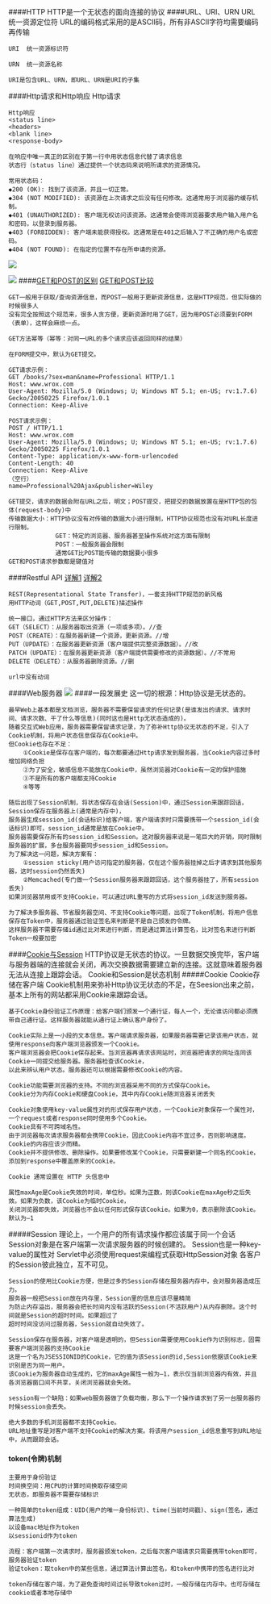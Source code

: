 ####HTTP
    HTTP是一个无状态的面向连接的协议
####URL、URI、URN
    URL  统一资源定位符
    URL的编码格式采用的是ASCII码，所有非ASCII字符均需要编码再传输
    
    URI  统一资源标识符
    
    URN  统一资源名称
    
    URI是包含URL、URN，即URL、URN是URI的子集
####Http请求和Http响应
    Http请求
    <request line>
    <headers>
    <blank line>
    <request-body>
    
    Http响应
    <status line>
    <headers>
    <blank line>
    <response-body>
    
    在响应中唯一真正的区别在于第一行中用状态信息代替了请求信息
    状态行（status line）通过提供一个状态码来说明所请求的资源情况。 

    常用状态码：    
    ◆200 (OK): 找到了该资源，并且一切正常。
    ◆304 (NOT MODIFIED): 该资源在上次请求之后没有任何修改。这通常用于浏览器的缓存机制。
    ◆401 (UNAUTHORIZED): 客户端无权访问该资源。这通常会使得浏览器要求用户输入用户名和密码，以登录到服务器。
    ◆403 (FORBIDDEN): 客户端未能获得授权。这通常是在401之后输入了不正确的用户名或密码。
    ◆404 (NOT FOUND): 在指定的位置不存在所申请的资源。
   ![](图解http请求.png)
   
   ![](图解http响应.png)
####[GET和POST的区别](https://blog.csdn.net/gideal_wang/article/details/4316691)
[GET和POST比较](https://www.w3school.com.cn/tags/html_ref_httpmethods.asp)

    GET一般用于获取/查询资源信息，而POST一般用于更新资源信息，这是HTTP规范，但实际做的时候很多人
    没有完全按照这个规范来，很多人贪方便，更新资源时用了GET，因为用POST必须要到FORM（表单），这样会麻烦一点。
    
    GET方法幂等（幂等：对同一URL的多个请求应该返回同样的结果）
    
    在FORM提交中，默认为GET提交。
    
    GET请求示例：
    GET /books/?sex=man&name=Professional HTTP/1.1
    Host: www.wrox.com
    User-Agent: Mozilla/5.0 (Windows; U; Windows NT 5.1; en-US; rv:1.7.6)
    Gecko/20050225 Firefox/1.0.1
    Connection: Keep-Alive
    
    POST请求示例：
    POST / HTTP/1.1
    Host: www.wrox.com
    User-Agent: Mozilla/5.0 (Windows; U; Windows NT 5.1; en-US; rv:1.7.6)
    Gecko/20050225 Firefox/1.0.1
    Content-Type: application/x-www-form-urlencoded
    Content-Length: 40
    Connection: Keep-Alive
    （空行）
    name=Professional%20Ajax&publisher=Wiley
    
    GET提交，请求的数据会附在URL之后，明文；POST提交，把提交的数据放置在是HTTP包的包体(request-body)中
    传输数据大小：HTTP协议没有对传输的数据大小进行限制，HTTP协议规范也没有对URL长度进行限制。
                 GET：特定的浏览器、服务器甚至操作系统对这方面有限制
                 POST：一般服务器会限制
                 通常GET比POST能传输的数据要小很多
    GET和POST请求参数都是键值对
####Restful API
[详解1](https://blog.csdn.net/hjc1984117/article/details/77334616)
[详解2](https://blog.csdn.net/qq_21383435/article/details/80032375)

    REST(Representational State Transfer)，一套支持HTTP规范的新风格
    用HTTP动词（GET,POST,PUT,DELETE)描述操作
    
    统一接口，通过HTTP方法来区分操作：
    GET（SELECT）：从服务器取出资源（一项或多项）。//查
    POST（CREATE）：在服务器新建一个资源，更新资源。//增
    PUT（UPDATE）：在服务器更新资源（客户端提供完整资源数据）。//改
    PATCH（UPDATE）：在服务器更新资源（客户端提供需要修改的资源数据）。//不常用
    DELETE（DELETE）：从服务器删除资源。//删
    
    url中没有动词
####Web服务器
   ![](Web服务器工作原理.png)
####一段发展史
    这一切的根源：Http协议是无状态的。
    
    最早Web上基本都是文档浏览，服务器不需要保留请求的任何记录(是谁发出的请求、请求时间、请求次数、干了什么等信息)(同时这也是Http无状态造成的)。
    随着交互式Web应用，服务器需要保留请求记录，为了弥补Http协议无状态的不足，引入了Cookie机制，将用户状态信息保存在Cookie中。
    但Cookie也存在不足：
        ①Cookie是保存在客户端的，每次都要通过Http请求发到服务器，当Cookie内容过多时增加网络负担
        ②为了安全，敏感信息不能放在Cookie中，虽然浏览器对Cookie有一定的保护措施
        ③不是所有的客户端都支持Cookie
        ④等等
        
    随后出现了Session机制，将状态保存在会话(Session)中，通过Session来跟踪回话，Session保存在服务器上(通常是内存中)，
    服务器生成session_id(会话标识)给客户端，客户端请求时只需要携带一个session_id(会话标识)即可，session_id通常是放在Cookie中。
    服务器需要保存所有的session_id和Session。这对服务器来说是一笔巨大的开销，同时限制服务器的扩展，多台服务器要同步session_id和Session。
    为了解决这一问题，解决方案有：
        ①session sticky(用户访问指定的服务器，仅在这个服务器挂掉之后才请求到其他服务器，这时session仍然丢失)
        ②Memcached(专门做一个Session服务器来跟踪回话，这个服务器挂了，所有session丢失)
    如果浏览器禁用或不支持Cookie，可以通过URL重写的方式将session_id发送到服务器。
    
    为了解决多服务器、节省服务器空间、不支持Cookie等问题，出现了Token机制，将用户信息保存在Token中，服务器通过验证签名来判断是不是自己颁发的令牌。
    这样服务器不需要存储id通过比对来进行判断，而是通过算法计算签名，比对签名来进行判断
    Token一般要加密
####[Cookie与Session](https://blog.csdn.net/fangaoxin/article/details/6952954)
    HTTP协议是无状态的协议。一旦数据交换完毕，客户端与服务器端的连接就会关闭，再次交换数据需要建立新的连接。这就意味着服务器无法从连接上跟踪会话。
    Cookie和Session是状态机制
#####Cookie
    Cookie存储在客户端
    Cookie机制用来弥补Http协议无状态的不足，在Seesion出来之前，基本上所有的网站都采用Cookie来跟踪会话。
    
    基于Cookie身份验证工作原理：给客户端们颁发一个通行证，每人一个，无论谁访问都必须携带自己通行证。这样服务器就能从通行证上确认客户身份了。
    
    Cookie实际上是一小段的文本信息。客户端请求服务器，如果服务器需要记录该用户状态，就使用response向客户端浏览器颁发一个Cookie。
    客户端浏览器会把Cookie保存起来。当浏览器再请求该网站时，浏览器把请求的网址连同该Cookie一同提交给服务器。服务器检查该Cookie，
    以此来辨认用户状态。服务器还可以根据需要修改Cookie的内容。
    
    Cookie功能需要浏览器的支持。不同的浏览器采用不同的方式保存Cookie。
    Cookie分为内存Cookie和硬盘Cookie，其中内存Cookie随浏览器关闭丢失
    
    Cookie对象使用key-value属性对的形式保存用户状态，一个Cookie对象保存一个属性对，一个request或者response同时使用多个Cookie。
    Cookie具有不可跨域名性。
    由于浏览器每次请求服务器都会携带Cookie，因此Cookie内容不宜过多，否则影响速度。Cookie的内容应该少而精。
    Cookie并不提供修改、删除操作。如果要修改某个Cookie，只需要新建一个同名的Cookie，添加到response中覆盖原来的Cookie。
    
    Cookie 通常设置在 HTTP 头信息中
    
    属性maxAge是Cookie失效的时间，单位秒。如果为正数，则该Cookie在maxAge秒之后失效。如果为负数，该Cookie为临时Cookie，
    关闭浏览器即失效，浏览器也不会以任何形式保存该Cookie。如果为0，表示删除该Cookie。默认为–1
#####Session
    理论上，一个用户的所有请求操作都应该属于同一个会话
    Session对象是在客户端第一次请求服务器的时候创建的。
    Session也是一种key-value的属性对
    Servlet中必须使用request来编程式获取HttpSession对象
    各客户的Session彼此独立，互不可见。
    
    Session的使用比Cookie方便，但是过多的Session存储在服务器内存中，会对服务器造成压力。
    服务器一般把Session放在内存里，Session里的信息应该尽量精简
    为防止内存溢出，服务器会把长时间内没有活跃的Session(不活跃用户)从内存删除。这个时间就是Session的超时时间。如果超过了
    超时时间没访问过服务器，Session就自动失效了。
    
    Session保存在服务器，对客户端是透明的，但Session需要使用Cookie作为识别标志，固需要客户端浏览器的支持Cookie
    这是一个名为JSESSIONID的Cookie，它的值为该Session的id,Session依据该Cookie来识别是否为同一用户。
    该Cookie为服务器自动生成的，它的maxAge属性一般为–1，表示仅当前浏览器内有效，并且各浏览器窗口间不共享，关闭浏览器就会失效。
    
    session有一个缺陷：如果web服务器做了负载均衡，那么下一个操作请求到了另一台服务器的时候session会丢失。

    绝大多数的手机浏览器都不支持Cookie。
    URL地址重写是对客户端不支持Cookie的解决方案。将该用户session_id信息重写到URL地址中，从而跟踪会话。
#### token(令牌)机制
    主要用于身份验证
    时间换空间：用CPU的计算时间换取存储空间
    无状态，即服务器不需要存储标识
    
    一种简单的token组成：UID(用户的唯一身份标识)、time(当前时间戳)、sign(签名，通过算法生成)
    以设备mac地址作为token
    以sessionid作为token
    
    流程：客户端第一次请求时，服务器颁发token，之后每次客户端请求只需要携带token即可，服务器验证token
    验证token：取token中的某些信息，通过算法计算出签名，和token中携带的签名进行比对
    
    token存储在客户端，为了避免查询时间过长导致token过时，一般存储在内存中。也可存储在cookie或者本地存储中
